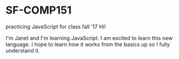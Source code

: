 
# SF-COMP151
practicing JavaScript for class fall '17
 Hi!
 
 I'm Janet and I'm learning JavaScript. I am excited to learn this new language.
 I hope to learn how it works from the basics up so I fully understand it. 
